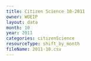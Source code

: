 ```yaml
---
title: Citizen Science 10-2011
owner: WOEIP
layout: data
month: 10
year: 2011
categories: citizenScience
resourceType: shift_by_month
fileName: 2011-10.csv
---
```


